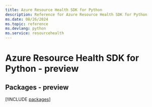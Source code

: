 ```yaml
---
title: Azure Resource Health SDK for Python
description: Reference for Azure Resource Health SDK for Python
ms.date: 08/26/2024
ms.topic: reference
ms.devlang: python
ms.service: resourcehealth
---
```

# Azure Resource Health SDK for Python - preview
## Packages - preview
[!INCLUDE [packages](resource-health-index.md)]